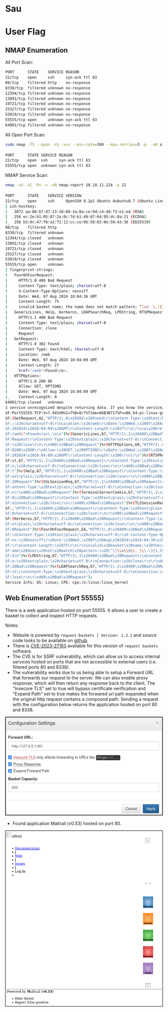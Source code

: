 # Sau

# User Flag

## NMAP Enumeration

All Port Scan:

```bash
PORT      STATE    SERVICE REASON
22/tcp    open     ssh     syn-ack ttl 63
80/tcp    filtered http    no-response
8338/tcp  filtered unknown no-response
12394/tcp filtered unknown no-response
13091/tcp filtered unknown no-response
19721/tcp filtered unknown no-response
25327/tcp filtered unknown no-response
53819/tcp filtered unknown no-response
55555/tcp open     unknown syn-ack ttl 63
64901/tcp filtered unknown no-response
```


All Open Port Scan:

```bash
sudo nmap -T5 --open -sS -vvv --min-rate=300 --max-retries=3 -p- -oN all-open-ports-nmap-report 10.10.11.224

PORT      STATE SERVICE REASON
22/tcp    open  ssh     syn-ack ttl 63
55555/tcp open  unknown syn-ack ttl 63
```



NMAP Service Scan:

```bash
nmap -sV -sC -Pn -v -oN nmap-report 10.10.11.224 -p 22

PORT      STATE    SERVICE VERSION
22/tcp    open     ssh     OpenSSH 8.2p1 Ubuntu 4ubuntu0.7 (Ubuntu Linux; protocol 2.0)
| ssh-hostkey: 
|   3072 aa:88:67:d7:13:3d:08:3a:8a:ce:9d:c4:dd:f3:e1:ed (RSA)
|   256 ec:2e:b1:05:87:2a:0c:7d:b1:49:87:64:95:dc:8a:21 (ECDSA)
|_  256 b3:0c:47:fb:a2:f2:12:cc:ce:0b:58:82:0e:50:43:36 (ED25519)
80/tcp    filtered http
8338/tcp  filtered unknown
12394/tcp closed   unknown
13091/tcp closed   unknown
19721/tcp closed   unknown
25327/tcp closed   unknown
53819/tcp closed   unknown
55555/tcp open     unknown
| fingerprint-strings: 
|   FourOhFourRequest: 
|     HTTP/1.0 400 Bad Request
|     Content-Type: text/plain; charset=utf-8
|     X-Content-Type-Options: nosniff
|     Date: Wed, 07 Aug 2024 18:04:36 GMT
|     Content-Length: 75
|     invalid basket name; the name does not match pattern: ^[wd-_\.]{1,250}$
|   GenericLines, Help, Kerberos, LDAPSearchReq, LPDString, RTSPRequest, SSLSessionReq, TLSSessionReq, TerminalServerCookie: 
|     HTTP/1.1 400 Bad Request
|     Content-Type: text/plain; charset=utf-8
|     Connection: close
|     Request
|   GetRequest: 
|     HTTP/1.0 302 Found
|     Content-Type: text/html; charset=utf-8
|     Location: /web
|     Date: Wed, 07 Aug 2024 18:04:09 GMT
|     Content-Length: 27
|     href="/web">Found</a>.
|   HTTPOptions: 
|     HTTP/1.0 200 OK
|     Allow: GET, OPTIONS
|     Date: Wed, 07 Aug 2024 18:04:09 GMT
|_    Content-Length: 0
64901/tcp closed   unknown
1 service unrecognized despite returning data. If you know the service/version, please submit the following fingerprint at https://nmap.org/cgi-bin/submit.cgi?new-service :
SF-Port55555-TCP:V=7.94SVN%I=7%D=8/7%Time=66B3B717%P=x86_64-pc-linux-gnu%r
SF:(GetRequest,A2,"HTTP/1\.0\x20302\x20Found\r\nContent-Type:\x20text/html
SF:;\x20charset=utf-8\r\nLocation:\x20/web\r\nDate:\x20Wed,\x2007\x20Aug\x
SF:202024\x2018:04:09\x20GMT\r\nContent-Length:\x2027\r\n\r\n<a\x20href=\"
SF:/web\">Found</a>\.\n\n")%r(GenericLines,67,"HTTP/1\.1\x20400\x20Bad\x20
SF:Request\r\nContent-Type:\x20text/plain;\x20charset=utf-8\r\nConnection:
SF:\x20close\r\n\r\n400\x20Bad\x20Request")%r(HTTPOptions,60,"HTTP/1\.0\x2
SF:0200\x20OK\r\nAllow:\x20GET,\x20OPTIONS\r\nDate:\x20Wed,\x2007\x20Aug\x
SF:202024\x2018:04:09\x20GMT\r\nContent-Length:\x200\r\n\r\n")%r(RTSPReque
SF:st,67,"HTTP/1\.1\x20400\x20Bad\x20Request\r\nContent-Type:\x20text/plai
SF:n;\x20charset=utf-8\r\nConnection:\x20close\r\n\r\n400\x20Bad\x20Reques
SF:t")%r(Help,67,"HTTP/1\.1\x20400\x20Bad\x20Request\r\nContent-Type:\x20t
SF:ext/plain;\x20charset=utf-8\r\nConnection:\x20close\r\n\r\n400\x20Bad\x
SF:20Request")%r(SSLSessionReq,67,"HTTP/1\.1\x20400\x20Bad\x20Request\r\nC
SF:ontent-Type:\x20text/plain;\x20charset=utf-8\r\nConnection:\x20close\r\
SF:n\r\n400\x20Bad\x20Request")%r(TerminalServerCookie,67,"HTTP/1\.1\x2040
SF:0\x20Bad\x20Request\r\nContent-Type:\x20text/plain;\x20charset=utf-8\r\
SF:nConnection:\x20close\r\n\r\n400\x20Bad\x20Request")%r(TLSSessionReq,67
SF:,"HTTP/1\.1\x20400\x20Bad\x20Request\r\nContent-Type:\x20text/plain;\x2
SF:0charset=utf-8\r\nConnection:\x20close\r\n\r\n400\x20Bad\x20Request")%r
SF:(Kerberos,67,"HTTP/1\.1\x20400\x20Bad\x20Request\r\nContent-Type:\x20te
SF:xt/plain;\x20charset=utf-8\r\nConnection:\x20close\r\n\r\n400\x20Bad\x2
SF:0Request")%r(FourOhFourRequest,EA,"HTTP/1\.0\x20400\x20Bad\x20Request\r
SF:\nContent-Type:\x20text/plain;\x20charset=utf-8\r\nX-Content-Type-Optio
SF:ns:\x20nosniff\r\nDate:\x20Wed,\x2007\x20Aug\x202024\x2018:04:36\x20GMT
SF:\r\nContent-Length:\x2075\r\n\r\ninvalid\x20basket\x20name;\x20the\x20n
SF:ame\x20does\x20not\x20match\x20pattern:\x20\^\[\\w\\d\\-_\\\.\]{1,250}\
SF:$\n")%r(LPDString,67,"HTTP/1\.1\x20400\x20Bad\x20Request\r\nContent-Typ
SF:e:\x20text/plain;\x20charset=utf-8\r\nConnection:\x20close\r\n\r\n400\x
SF:20Bad\x20Request")%r(LDAPSearchReq,67,"HTTP/1\.1\x20400\x20Bad\x20Reque
SF:st\r\nContent-Type:\x20text/plain;\x20charset=utf-8\r\nConnection:\x20c
SF:lose\r\n\r\n400\x20Bad\x20Request");
Service Info: OS: Linux; CPE: cpe:/o:linux:linux_kernel
```

## Web Enumeration (Port 55555)

There is a web application hosted on port 55555. It allows a user to create a basket to collect and inspect HTTP requests. 

Notes:

* Website is powered by `request-baskets | Version: 1.2.1` and source code looks to be available on [github](https://github.com/darklynx/request-baskets).
* There is [CVE-2023-27163](https://github.com/entr0pie/CVE-2023-27163) available for this version of `request baskets` software.
* The CVE is for SSRF vulnerability, which can allow us to access internal services hosted on ports that are not accessible to external users (i.e. filtered ports 80 and 8338).
* The vulnerability works due to us being able to setup a Forward URL that forwards our request to the server. We can also enable proxy response, which will then return any response back to the client. The "Insecure TLS" set to true will bypass certificate verification and "Expand Path" set to true makes the forwared url path expanded when the original http request contains a compound path. Sending a request with the configuration below returns the application hosted on port 80 and 8338. 

![SSRF](https://github.com/timmccann222/Public-Writeups-Library/blob/main/HackTheBox/Linux%20Machines/Sau/Images/SSRF.png)

* Found application Maltrail (v0.53) hosted on port 80.

![Maltrail](https://github.com/timmccann222/Public-Writeups-Library/blob/main/HackTheBox/Linux%20Machines/Sau/Images/Maltrail%20Application.png)



















